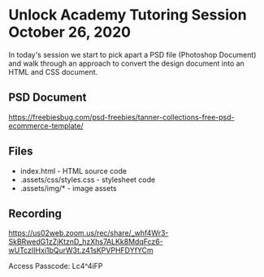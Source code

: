 # Unlock Academy Tutoring Session October 26, 2020

In today's session we start to pick apart a PSD file (Photoshop Document) and walk through an approach to convert the design document into an HTML and CSS document.

## PSD Document
https://freebiesbug.com/psd-freebies/tanner-collections-free-psd-ecommerce-template/

## Files
- index.html - HTML source code
- .assets/css/styles.css - stylesheet code
- .assets/img/* - image assets

## Recording
https://us02web.zoom.us/rec/share/_whf4Wr3-SkBRwedG1zZjKtznD_hzXhs7ALKk8MdqFcz6-wUTczIIHxi1bQurW3t.z41sKPVPHFDYfYCm

Access Passcode: Lc4^4iFP